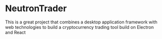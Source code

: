 # NeutronTrader
This is a great project that combines a desktop application framework with web technologies to build a cryptocurrency trading tool build on Electron and React
